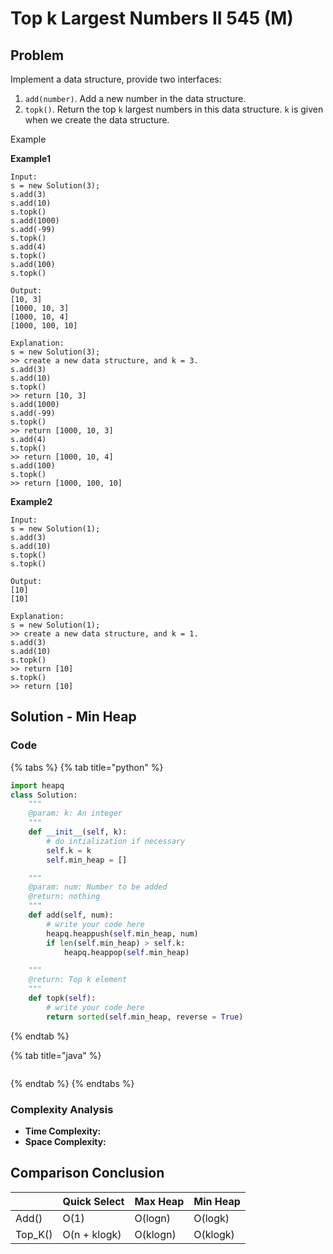 # Top k Largest Numbers II 545 \(M\)

## Problem

Implement a data structure, provide two interfaces:

1. `add(number)`. Add a new number in the data structure.
2. `topk()`. Return the top `k` largest numbers in this data structure. `k` is given when we create the data structure.

Example

**Example1**

```text
Input: 
s = new Solution(3);
s.add(3)
s.add(10)
s.topk()
s.add(1000)
s.add(-99)
s.topk()
s.add(4)
s.topk()
s.add(100)
s.topk()
		
Output: 
[10, 3]
[1000, 10, 3]
[1000, 10, 4]
[1000, 100, 10]

Explanation:
s = new Solution(3);
>> create a new data structure, and k = 3.
s.add(3)
s.add(10)
s.topk()
>> return [10, 3]
s.add(1000)
s.add(-99)
s.topk()
>> return [1000, 10, 3]
s.add(4)
s.topk()
>> return [1000, 10, 4]
s.add(100)
s.topk()
>> return [1000, 100, 10]
```

**Example2**

```text
Input: 
s = new Solution(1);
s.add(3)
s.add(10)
s.topk()
s.topk()

Output: 
[10]
[10]

Explanation:
s = new Solution(1);
>> create a new data structure, and k = 1.
s.add(3)
s.add(10)
s.topk()
>> return [10]
s.topk()
>> return [10]
```

## Solution - Min Heap

### Code

{% tabs %}
{% tab title="python" %}
```python
import heapq
class Solution:
    """
    @param: k: An integer
    """
    def __init__(self, k):
        # do intialization if necessary
        self.k = k
        self.min_heap = []

    """
    @param: num: Number to be added
    @return: nothing
    """
    def add(self, num):
        # write your code here
        heapq.heappush(self.min_heap, num)
        if len(self.min_heap) > self.k:
            heapq.heappop(self.min_heap)

    """
    @return: Top k element
    """
    def topk(self):
        # write your code here
        return sorted(self.min_heap, reverse = True)
```
{% endtab %}

{% tab title="java" %}
```

```
{% endtab %}
{% endtabs %}

### Complexity Analysis

* **Time Complexity:**
* **Space Complexity:**

## Comparison Conclusion

|  | Quick Select | Max Heap | Min Heap |
| :--- | :--- | :--- | :--- |
| Add\(\) | O\(1\) | O\(logn\) | O\(logk\) |
| Top\_K\(\) | O\(n + klogk\) | O\(klogn\) | O\(klogk\) |


